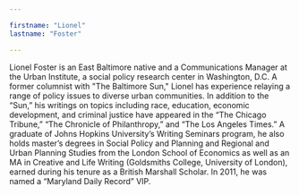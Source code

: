 ```yaml
---

firstname: "Lionel"
lastname: "Foster"

---
```


Lionel Foster is an East Baltimore native and a Communications Manager at the Urban Institute, a social policy research center in Washington, D.C. A former columnist with &quot;The Baltimore Sun,&quot; Lionel has experience relaying a range of policy issues to diverse urban communities. In addition to the “Sun,” his writings on topics including race, education, economic development, and criminal justice have appeared in the “The Chicago Tribune,” “The Chronicle of Philanthropy,” and “The Los Angeles Times.” A graduate of Johns Hopkins University’s Writing Seminars program, he also holds master’s degrees in Social Policy and Planning and Regional and Urban Planning Studies from the London School of Economics as well as an MA in Creative and Life Writing (Goldsmiths College, University of London), earned during his tenure as a British Marshall Scholar. In 2011, he was named a “Maryland Daily Record” VIP.
